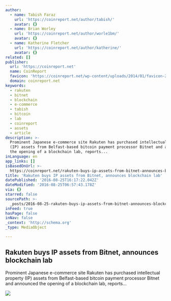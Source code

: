 ```yaml
---
author:
  - name: Tabish Faraz
    url: 'https://coinreport.net/author/tabish/'
    avatar: {}
  - name: Brian Worley
    url: 'https://coinreport.net/author/worle1bm/'
    avatar: {}
  - name: Katherine Fletcher
    url: 'https://coinreport.net/author/katherine/'
    avatar: {}
related: []
publisher:
  url: 'https://coinreport.net'
  name: CoinReport
  favicon: 'https://coinreport.net/wp-content/uploads/2014/01/favicon-2.ico'
  domain: coinreport.net
keywords:
  - rakuten
  - bitnet
  - blockchain
  - e-commerce
  - tabish
  - bitcoin
  - lab
  - coinreport
  - assets
  - article
description: >-
  Prominent Japanese e-commerce site Rakuten has purchased intellectual property
  (IP) assets from Belfast-based bitcoin payment processor Bitnet and announced
  the opening of a blockchain lab, reports...
inLanguage: en
app_links: []
isBasedOnUrl: >-
  https://coinreport.net/rakuten-buys-ip-assets-from-bitnet-announces-blockchain-lab/
title: 'Rakuten buys IP assets from Bitnet, announces blockchain lab'
datePublished: '2016-08-25T16:17:22.042Z'
dateModified: '2016-08-25T06:57:43.178Z'
via: {}
starred: false
sourcePath: >-
  _posts/2016-08-25-rakuten-buys-ip-assets-from-bitnet-announces-blockchain-lab.md
inFeed: true
hasPage: false
inNav: false
_context: 'http://schema.org'
_type: MediaObject

---
```

<article style=""><h1>Rakuten buys IP assets from Bitnet, announces blockchain lab</h1><p>Prominent Japanese e-commerce site Rakuten has purchased intellectual property (IP) assets from Belfast-based bitcoin payment processor Bitnet and announced the opening of a blockchain lab, reports...</p><img src="https://coinreport.net/wp-content/uploads/2015/03/Rakuten-headquarters-150x150.jpg" /></article>